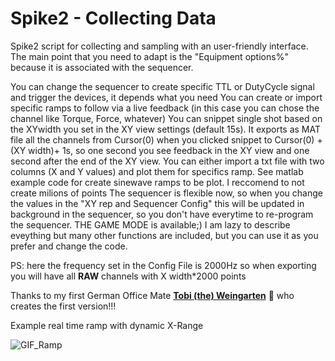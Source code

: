 # Spike2 - Collecting Data
Spike2 script for collecting and sampling with an user-friendly interface. The main point that you need to adapt is the "Equipment options%" because it is associated with the sequencer. 

You can change the sequencer to create specific TTL or DutyCycle signal and trigger the devices, it depends what you need
You can create or import specific ramps to follow via a live feedback (in this case you can chose the channel like Torque, Force, whatever)
You can snippet single shot based on the XYwidth you set in the XY view settings (default 15s). It exports as MAT file all the channels from Cursor(0) when you clicked snippet to Cursor(0) + (XY width)+ 1s, so one second you see feedback in the XY view and one second after the end of the XY view. 
You can either import a txt file with two columns (X and Y values) and plot them for specifics ramp. See matlab example code for create sinewave ramps to be plot. I reccomend to not create milions of points
The sequencer is flexible now, so when you change the values in the "XY rep and Sequencer Config" this will be updated in background in the sequencer, so you don't have everytime to re-program the sequencer. 
THE GAME MODE is available;)
I am lazy to describe eveything but many other functions are included, but you can use it as you prefer and change the code. 

PS: here the frequency set in the Config File is 2000Hz so when exporting you will have all <b>RAW</b> channels with X width*2000 points


Thanks to my first German Office Mate **[Tobi (the) Weingarten](https://github.com/vinjardin)** 🍷 who creates the first version!!!

Example real time ramp with dynamic X-Range


  ![GIF_Ramp](https://user-images.githubusercontent.com/73119114/177746110-d5c6240d-1af0-44d8-83c9-f5e2dd74e2d0.gif)

